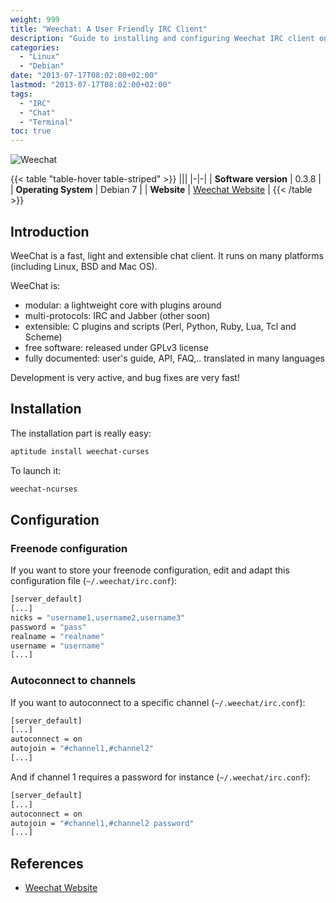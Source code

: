 ```yaml
---
weight: 999
title: "Weechat: A User Friendly IRC Client"
description: "Guide to installing and configuring Weechat IRC client on Linux systems with a focus on Freenode setup and channel autoconnect features."
categories:
  - "Linux"
  - "Debian"
date: "2013-07-17T08:02:00+02:00"
lastmod: "2013-07-17T08:02:00+02:00"
tags:
  - "IRC"
  - "Chat"
  - "Terminal"
toc: true
---
```


![Weechat](/images/weechat_logo.avif)

{{< table "table-hover table-striped" >}}
|||
|-|-|
| **Software version** | 0.3.8 |
| **Operating System** | Debian 7 |
| **Website** | [Weechat Website](https://www.weechat.org/) |
{{< /table >}}

## Introduction

WeeChat is a fast, light and extensible chat client. It runs on many platforms (including Linux, BSD and Mac OS).

WeeChat is:

- modular: a lightweight core with plugins around
- multi-protocols: IRC and Jabber (other soon)
- extensible: C plugins and scripts (Perl, Python, Ruby, Lua, Tcl and Scheme)
- free software: released under GPLv3 license
- fully documented: user's guide, API, FAQ,.. translated in many languages

Development is very active, and bug fixes are very fast!

## Installation

The installation part is really easy:

```bash
aptitude install weechat-curses
```

To launch it:

```bash
weechat-ncurses
```

## Configuration

### Freenode configuration

If you want to store your freenode configuration, edit and adapt this configuration file (`~/.weechat/irc.conf`):

```bash
[server_default]
[...]
nicks = "username1,username2,username3"
password = "pass"
realname = "realname"
username = "username"
[...]
```

### Autoconnect to channels

If you want to autoconnect to a specific channel (`~/.weechat/irc.conf`):

```bash
[server_default]
[...]
autoconnect = on
autojoin = "#channel1,#channel2"
[...]
```

And if channel 1 requires a password for instance (`~/.weechat/irc.conf`):

```bash
[server_default]
[...]
autoconnect = on
autojoin = "#channel1,#channel2 password"
[...]
```

## References

- [Weechat Website](https://www.weechat.org/)
